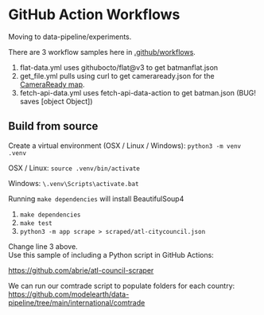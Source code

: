 # GitHub Action Workflows

Moving to data-pipeline/experiments.

There are 3 workflow samples here in [.github/workflows](tree/main/.github/workflows).  

1. flat-data.yml uses githubocto/flat@v3 to get batmanflat.json
2. get_file.yml pulls using curl to get cameraready.json for the [CameraReady map](https://map.georgia.org/localsite/map/#show=cameraready&state=GA).  
3. fetch-api-data.yml uses fetch-api-data-action to get batman.json (BUG! saves [object Object])


## Build from source

Create a virtual environment (OSX / Linux / Windows):
`python3 -m venv .venv`

OSX / Linux:
`source .venv/bin/activate`

Windows:
`\.venv\Scripts\activate.bat`

Running `make dependencies` will install BeautifulSoup4

1. `make dependencies`
2. `make test`
3. `python3 -m app scrape > scraped/atl-citycouncil.json`

Change line 3 above.  
Use this sample of including a Python script in GitHub Actions:  

https://github.com/abrie/atl-council-scraper

We can run our comtrade script to populate folders for each country:
https://github.com/modelearth/data-pipeline/tree/main/international/comtrade